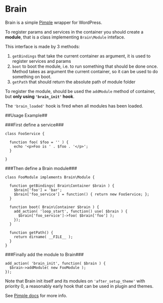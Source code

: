 Brain
=====

Brain is a simple [Pimple](http://pimple.sensiolabs.org/) wrapper for WordPress.

To register params and services in the container you should create a **module**, that is a class implementing `Brain\Module` inteface.

This interface is made by 3 methods:

1. `getBindings` that take the current container as argument, it is used to register services and params
2. `boot` to boot the module, i.e. to run something that should be done once. Method takes as argument the current container, so it can be used to do something on boot.
2. `getPath` that should return the absolute path of module folder


To register the module, should be used the `addModule` method of container, but **only using `'brain_init'` hook**.

The `'brain_loaded'` hook is fired when all modules has been loaded.


##Usage Example##

###First define a service###

    class FooService {
    
      function foo( $foo = '' ) {
        echo '<p>Foo is ' . $foo . '</p>';
      }
      
    }

###Then define a Brain module###

    class FooModule implements Brain\Module {
	
      function getBindings( Brain\Container $brain ) {
        $brain['foo'] = 'bar';
        $brain['foo_service'] = function() { return new FooService; };
      }

      function boot( Brain\Container $brain ) {
        add_action( 'loop_start', function() use( $brain ) {
          $brain['foo_service']->foo( $brain['foo'] );
        });
      }
	  
      function getPath() {
        return dirname( __FILE__ );
      }
    }

###Finally add the module to Brain###

    add_action( 'brain_init', function( $brain ) {
      $brain->addModule( new FooModule );
    });
    
    
Note that Brain init itself and its modules on `'after_setup_theme'` with priority 0, a reasonably early hook that can be used in plugin and themes.

See [Pimple docs](http://pimple.sensiolabs.org/) for more info.
	
